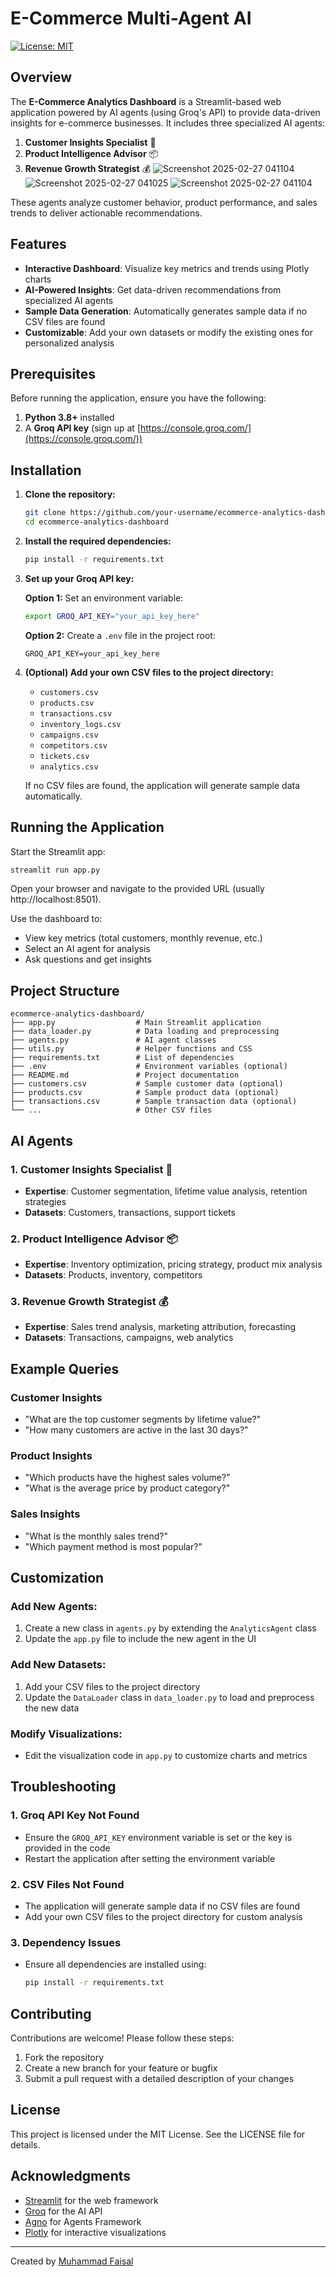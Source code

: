 # E-Commerce Multi-Agent AI

[![License: MIT](https://img.shields.io/badge/License-MIT-yellow.svg)](https://opensource.org/licenses/MIT)



## Overview

The **E-Commerce Analytics Dashboard** is a Streamlit-based web application powered by AI agents (using Groq's API) to provide data-driven insights for e-commerce businesses. It includes three specialized AI agents:

1. **Customer Insights Specialist** 👥
2. **Product Intelligence Advisor** 📦
3. **Revenue Growth Strategist** 💰
![Screenshot 2025-02-27 041104](https://github.com/user-attachments/assets/9ca441db-a9c9-4076-8913-81facd725d18)
![Screenshot 2025-02-27 041025](https://github.com/user-attachments/assets/db34e358-6ae2-4358-b418-0df7bc9da480)
![Screenshot 2025-02-27 041104](https://github.com/user-attachments/assets/98ad4347-f6ed-4542-b981-a55aca1aa95a)



These agents analyze customer behavior, product performance, and sales trends to deliver actionable recommendations.

## Features

- **Interactive Dashboard**: Visualize key metrics and trends using Plotly charts
- **AI-Powered Insights**: Get data-driven recommendations from specialized AI agents
- **Sample Data Generation**: Automatically generates sample data if no CSV files are found
- **Customizable**: Add your own datasets or modify the existing ones for personalized analysis

## Prerequisites

Before running the application, ensure you have the following:

1. **Python 3.8+** installed
2. A **Groq API key** (sign up at [https://console.groq.com/](https://console.groq.com/))

## Installation

1. **Clone the repository:**

   ```bash
   git clone https://github.com/your-username/ecommerce-analytics-dashboard.git
   cd ecommerce-analytics-dashboard
   ```

2. **Install the required dependencies:**

   ```bash
   pip install -r requirements.txt
   ```

3. **Set up your Groq API key:**

   **Option 1:** Set an environment variable:
   ```bash
   export GROQ_API_KEY="your_api_key_here"
   ```

   **Option 2:** Create a `.env` file in the project root:
   ```
   GROQ_API_KEY=your_api_key_here
   ```

4. **(Optional) Add your own CSV files to the project directory:**
   - `customers.csv`
   - `products.csv`
   - `transactions.csv`
   - `inventory_logs.csv`
   - `campaigns.csv`
   - `competitors.csv`
   - `tickets.csv`
   - `analytics.csv`

   If no CSV files are found, the application will generate sample data automatically.

## Running the Application

Start the Streamlit app:

```bash
streamlit run app.py
```

Open your browser and navigate to the provided URL (usually http://localhost:8501).

Use the dashboard to:
- View key metrics (total customers, monthly revenue, etc.)
- Select an AI agent for analysis
- Ask questions and get insights

## Project Structure

```
ecommerce-analytics-dashboard/
├── app.py                  # Main Streamlit application
├── data_loader.py          # Data loading and preprocessing
├── agents.py               # AI agent classes
├── utils.py                # Helper functions and CSS
├── requirements.txt        # List of dependencies
├── .env                    # Environment variables (optional)
├── README.md               # Project documentation
├── customers.csv           # Sample customer data (optional)
├── products.csv            # Sample product data (optional)
├── transactions.csv        # Sample transaction data (optional)
└── ...                     # Other CSV files
```

## AI Agents

### 1. Customer Insights Specialist 👥
- **Expertise**: Customer segmentation, lifetime value analysis, retention strategies
- **Datasets**: Customers, transactions, support tickets

### 2. Product Intelligence Advisor 📦
- **Expertise**: Inventory optimization, pricing strategy, product mix analysis
- **Datasets**: Products, inventory, competitors

### 3. Revenue Growth Strategist 💰
- **Expertise**: Sales trend analysis, marketing attribution, forecasting
- **Datasets**: Transactions, campaigns, web analytics

## Example Queries

### Customer Insights
- "What are the top customer segments by lifetime value?"
- "How many customers are active in the last 30 days?"

### Product Insights
- "Which products have the highest sales volume?"
- "What is the average price by product category?"

### Sales Insights
- "What is the monthly sales trend?"
- "Which payment method is most popular?"

## Customization

### Add New Agents:
1. Create a new class in `agents.py` by extending the `AnalyticsAgent` class
2. Update the `app.py` file to include the new agent in the UI

### Add New Datasets:
1. Add your CSV files to the project directory
2. Update the `DataLoader` class in `data_loader.py` to load and preprocess the new data

### Modify Visualizations:
- Edit the visualization code in `app.py` to customize charts and metrics

## Troubleshooting

### 1. Groq API Key Not Found
- Ensure the `GROQ_API_KEY` environment variable is set or the key is provided in the code
- Restart the application after setting the environment variable

### 2. CSV Files Not Found
- The application will generate sample data if no CSV files are found
- Add your own CSV files to the project directory for custom analysis

### 3. Dependency Issues
- Ensure all dependencies are installed using:
  ```bash
  pip install -r requirements.txt
  ```

## Contributing

Contributions are welcome! Please follow these steps:

1. Fork the repository
2. Create a new branch for your feature or bugfix
3. Submit a pull request with a detailed description of your changes

## License

This project is licensed under the MIT License. See the LICENSE file for details.

## Acknowledgments

- [Streamlit](https://streamlit.io/) for the web framework
- [Groq](https://groq.com/) for the AI API
- [Agno](https://console.groq.com/keys) for Agents Framework
- [Plotly](https://plotly.com/) for interactive visualizations

---

Created by [Muhammad Faisal](https://github.com/your-username)
